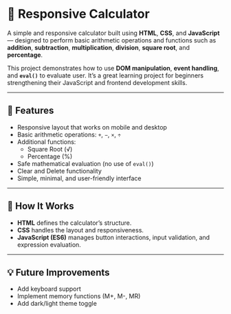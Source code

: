 # 🧮 Responsive Calculator

A simple and responsive calculator built using **HTML**, **CSS**, and **JavaScript** — designed to perform basic arithmetic operations and functions such as **addition**, **subtraction**, **multiplication**, **division**, **square root**, and **percentage**.

This project demonstrates how to use **DOM manipulation**, **event handling**, and **`eval()`** to evaluate user. It’s a great learning project for beginners strengthening their JavaScript and frontend development skills.

---

## 🚀 Features

- Responsive layout that works on mobile and desktop
- Basic arithmetic operations: `+`, `−`, `×`, `÷`
- Additional functions:
  - Square Root (√)
  - Percentage (%)
- Safe mathematical evaluation (no use of `eval()`)
- Clear and Delete functionality
- Simple, minimal, and user-friendly interface

---

## 🧠 How It Works

- **HTML** defines the calculator’s structure.
- **CSS** handles the layout and responsiveness.
- **JavaScript (ES6)** manages button interactions, input validation, and expression evaluation.

---

## 💡 Future Improvements

- Add keyboard support
- Implement memory functions (M+, M-, MR)
- Add dark/light theme toggle

```

```

